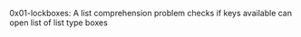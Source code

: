 0x01-lockboxes: A list comprehension problem checks if keys available can open list of list type boxes
